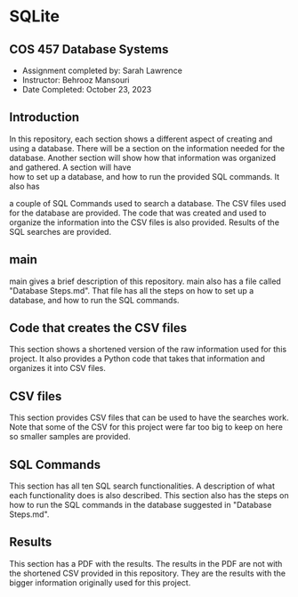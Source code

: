 # SQLite

## COS 457 Database Systems
- Assignment completed by: Sarah Lawrence
- Instructor: Behrooz Mansouri
- Date Completed: October 23, 2023

## Introduction
In this repository, each section shows a different aspect of creating and using a database. There will be a section on the information needed for the database. Another section will show how that information was organized and gathered. A section will have  
how to set up a database, and how to run the provided SQL commands. It also has 

a couple of SQL Commands used to search a database. The CSV files used for the database are provided. The code that was created and used to organize the information into the CSV files is also provided. Results of the SQL searches are provided. 

## main
main gives a brief description of this repository. main also has a file called "Database Steps.md". That file has all the steps on how to set up a database, and how to run the SQL commands. 
## Code that creates the CSV files
This section shows a shortened version of the raw information used for this project. It also provides a Python code that takes that information and organizes it into CSV files. 
## CSV files
This section provides CSV files that can be used to have the searches work. Note that some of the CSV for this project were far too big to keep on here so smaller samples are provided. 
## SQL Commands
This section has all ten SQL search functionalities. A description of what each functionality does is also described. This section also has the steps on how to run the SQL commands in the database suggested in "Database Steps.md".
## Results
This section has a PDF with the results. The results in the PDF are not with the shortened CSV provided in this repository. They are the results with the bigger information originally used for this project.

